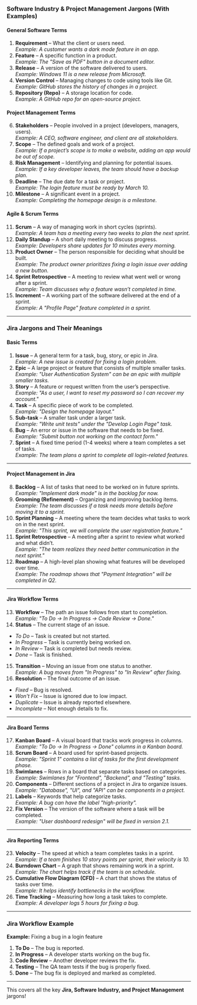 ### Software Industry & Project Management Jargons (With Examples)

#### **General Software Terms**
1. **Requirement** – What the client or users need.  
   *Example: A customer wants a dark mode feature in an app.*  
2. **Feature** – A specific function in a product.  
   *Example: The "Save as PDF" button in a document editor.*  
3. **Release** – A version of the software delivered to users.  
   *Example: Windows 11 is a new release from Microsoft.*  
4. **Version Control** – Managing changes to code using tools like Git.  
   *Example: GitHub stores the history of changes in a project.*  
5. **Repository (Repo)** – A storage location for code.  
   *Example: A GitHub repo for an open-source project.*  

#### **Project Management Terms**
6. **Stakeholders** – People involved in a project (developers, managers, users).  
   *Example: A CEO, software engineer, and client are all stakeholders.*  
7. **Scope** – The defined goals and work of a project.  
   *Example: If a project’s scope is to make a website, adding an app would be out of scope.*  
8. **Risk Management** – Identifying and planning for potential issues.  
   *Example: If a key developer leaves, the team should have a backup plan.*  
9. **Deadline** – The due date for a task or project.  
   *Example: The login feature must be ready by March 10.*  
10. **Milestone** – A significant event in a project.  
   *Example: Completing the homepage design is a milestone.*  

#### **Agile & Scrum Terms**
11. **Scrum** – A way of managing work in short cycles (sprints).  
   *Example: A team has a meeting every two weeks to plan the next sprint.*  
12. **Daily Standup** – A short daily meeting to discuss progress.  
   *Example: Developers share updates for 10 minutes every morning.*  
13. **Product Owner** – The person responsible for deciding what should be built.  
   *Example: The product owner prioritizes fixing a login issue over adding a new button.*  
14. **Sprint Retrospective** – A meeting to review what went well or wrong after a sprint.  
   *Example: Team discusses why a feature wasn’t completed in time.*  
15. **Increment** – A working part of the software delivered at the end of a sprint.  
   *Example: A "Profile Page" feature completed in a sprint.*  

---

### **Jira Jargons and Their Meanings**

#### **Basic Terms**
1. **Issue** – A general term for a task, bug, story, or epic in Jira.  
   *Example: A new issue is created for fixing a login problem.*  
2. **Epic** – A large project or feature that consists of multiple smaller tasks.  
   *Example: "User Authentication System" can be an epic with multiple smaller tasks.*  
3. **Story** – A feature or request written from the user’s perspective.  
   *Example: "As a user, I want to reset my password so I can recover my account."*  
4. **Task** – A specific piece of work to be completed.  
   *Example: "Design the homepage layout."*  
5. **Sub-task** – A smaller task under a larger task.  
   *Example: "Write unit tests" under the "Develop Login Page" task.*  
6. **Bug** – An error or issue in the software that needs to be fixed.  
   *Example: "Submit button not working on the contact form."*  
7. **Sprint** – A fixed time period (1-4 weeks) where a team completes a set of tasks.  
   *Example: The team plans a sprint to complete all login-related features.*  

---

#### **Project Management in Jira**
8. **Backlog** – A list of tasks that need to be worked on in future sprints.  
   *Example: "Implement dark mode" is in the backlog for now.*  
9. **Grooming (Refinement)** – Organizing and improving backlog items.  
   *Example: The team discusses if a task needs more details before moving it to a sprint.*  
10. **Sprint Planning** – A meeting where the team decides what tasks to work on in the next sprint.  
   *Example: "This sprint, we will complete the user registration feature."*  
11. **Sprint Retrospective** – A meeting after a sprint to review what worked and what didn’t.  
   *Example: "The team realizes they need better communication in the next sprint."*  
12. **Roadmap** – A high-level plan showing what features will be developed over time.  
   *Example: The roadmap shows that "Payment Integration" will be completed in Q2.*  

---

#### **Jira Workflow Terms**
13. **Workflow** – The path an issue follows from start to completion.  
   *Example: "To Do → In Progress → Code Review → Done."*  
14. **Status** – The current stage of an issue.  
   - *To Do* – Task is created but not started.  
   - *In Progress* – Task is currently being worked on.  
   - *In Review* – Task is completed but needs review.  
   - *Done* – Task is finished.  
15. **Transition** – Moving an issue from one status to another.  
   *Example: A bug moves from "In Progress" to "In Review" after fixing.*  
16. **Resolution** – The final outcome of an issue.  
   - *Fixed* – Bug is resolved.  
   - *Won't Fix* – Issue is ignored due to low impact.  
   - *Duplicate* – Issue is already reported elsewhere.  
   - *Incomplete* – Not enough details to fix.  

---

#### **Jira Board Terms**
17. **Kanban Board** – A visual board that tracks work progress in columns.  
   *Example: "To Do → In Progress → Done" columns in a Kanban board.*  
18. **Scrum Board** – A board used for sprint-based projects.  
   *Example: "Sprint 1" contains a list of tasks for the first development phase.*  
19. **Swimlanes** – Rows in a board that separate tasks based on categories.  
   *Example: Swimlanes for "Frontend", "Backend", and "Testing" tasks.*  
20. **Components** – Different sections of a project in Jira to organize issues.  
   *Example: "Database", "UI", and "API" can be components in a project.*  
21. **Labels** – Keywords that help categorize tasks.  
   *Example: A bug can have the label "high-priority".*  
22. **Fix Version** – The version of the software where a task will be completed.  
   *Example: "User dashboard redesign" will be fixed in version 2.1.*  

---

#### **Jira Reporting Terms**
23. **Velocity** – The speed at which a team completes tasks in a sprint.  
   *Example: If a team finishes 10 story points per sprint, their velocity is 10.*  
24. **Burndown Chart** – A graph that shows remaining work in a sprint.  
   *Example: The chart helps track if the team is on schedule.*  
25. **Cumulative Flow Diagram (CFD)** – A chart that shows the status of tasks over time.  
   *Example: It helps identify bottlenecks in the workflow.*  
26. **Time Tracking** – Measuring how long a task takes to complete.  
   *Example: A developer logs 5 hours for fixing a bug.*  

---

### **Jira Workflow Example**
**Example:** Fixing a bug in a login feature  
1. **To Do** – The bug is reported.  
2. **In Progress** – A developer starts working on the bug fix.  
3. **Code Review** – Another developer reviews the fix.  
4. **Testing** – The QA team tests if the bug is properly fixed.  
5. **Done** – The bug fix is deployed and marked as completed.  

---

This covers all the key **Jira, Software Industry, and Project Management** jargons!